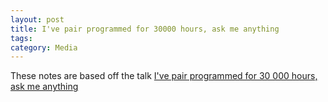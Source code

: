 ```yaml
---
layout: post
title: I've pair programmed for 30000 hours, ask me anything
tags: 
category: Media
---
```

These notes are based off the talk [I've pair programmed for 30 000 hours, ask me anything](https://www.youtube.com/watch?v=RCDfBioUgts)  
